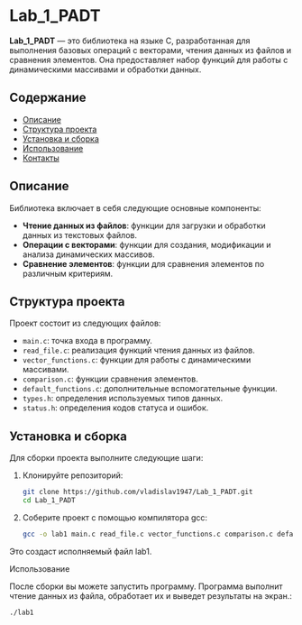 # Lab_1_PADT

**Lab_1_PADT** — это библиотека на языке C, разработанная для выполнения базовых операций с векторами, чтения данных из файлов и сравнения элементов. Она предоставляет набор функций для работы с динамическими массивами и обработки данных.

## Содержание

- [Описание](#описание)
- [Структура проекта](#структура-проекта)
- [Установка и сборка](#установка-и-сборка)
- [Использование](#использование)
- [Контакты](#контакты)

## Описание

Библиотека включает в себя следующие основные компоненты:

- **Чтение данных из файлов**: функции для загрузки и обработки данных из текстовых файлов.
- **Операции с векторами**: функции для создания, модификации и анализа динамических массивов.
- **Сравнение элементов**: функции для сравнения элементов по различным критериям.

## Структура проекта

Проект состоит из следующих файлов:

- `main.c`: точка входа в программу.
- `read_file.c`: реализация функций чтения данных из файлов.
- `vector_functions.c`: функции для работы с динамическими массивами.
- `comparison.c`: функции сравнения элементов.
- `default_functions.c`: дополнительные вспомогательные функции.
- `types.h`: определения используемых типов данных.
- `status.h`: определения кодов статуса и ошибок.

## Установка и сборка

Для сборки проекта выполните следующие шаги:

1. Клонируйте репозиторий:

   ```bash
   git clone https://github.com/vladislav1947/Lab_1_PADT.git
   cd Lab_1_PADT

2. Соберите проект с помощью компилятора gcc:

   ```bash
   gcc -o lab1 main.c read_file.c vector_functions.c comparison.c default_functions.c

Это создаст исполняемый файл lab1.

Использование

После сборки вы можете запустить программу. Программа выполнит чтение данных из файла, обработает их и выведет результаты на экран.:

   ```bash
   ./lab1